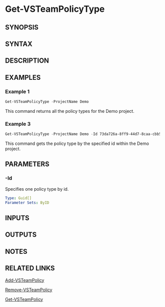 <!-- #include "./common/header.md" -->

# Get-VSTeamPolicyType

## SYNOPSIS

<!-- #include "./synopsis/Get-VSTeamPolicyType.md" -->

## SYNTAX

## DESCRIPTION

<!-- #include "./synopsis/Get-VSTeamPolicyType.md" -->

## EXAMPLES

### Example 1

```powershell
Get-VSTeamPolicyType -ProjectName Demo
```

This command returns all the policy types for the Demo project.

### Example 3

```powershell
Get-VSTeamPolicyType -ProjectName Demo -Id 73da726a-8ff9-44d7-8caa-cbb581eac991
```

This command gets the policy type by the specified id within the Demo project.

## PARAMETERS

<!-- #include "./params/projectName.md" -->

### -Id

Specifies one policy type by id.

```yaml
Type: Guid[]
Parameter Sets: ByID
```

## INPUTS

## OUTPUTS

## NOTES

<!-- #include "./common/prerequisites.md" -->

## RELATED LINKS

<!-- #include "./common/related.md" -->

[Add-VSTeamPolicy](Add-VSTeamPolicy.md)

[Remove-VSTeamPolicy](Remove-VSTeamPolicy.md)

[Get-VSTeamPolicy](Get-VSTeamPolicy.md)
